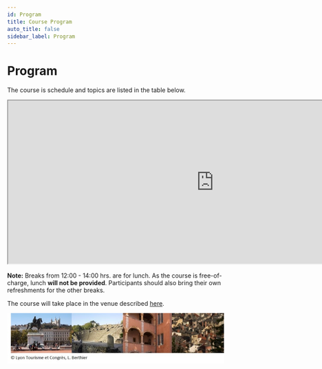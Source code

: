 ```yaml
---
id: Program
title: Course Program
auto_title: false
sidebar_label: Program
---
```


# Program

The course is schedule and topics are listed in the table below.

<iframe src="https://docs.google.com/spreadsheets/d/e/2PACX-1vRHIAhM4M9oUWvcI23r9_h0Iura06n37jjGSBtAuwF-KRLdY6WEB2B8L0QPUW3HL0xNqNX7KXRD72lc/pubhtml?gid=0&amp;single=true&amp;widget=true&amp;headers=false" width="955" height="380"  ></iframe>

**Note:** Breaks from 12:00 - 14:00 hrs. are for lunch. As the course is free-of-charge, lunch **will not be provided**. Participants should also bring their own refreshments for the other breaks.

The course will take place in the venue described [here](./04_Venue-Travel-etc.md).

<img src="./assets/footer.jpg" width=600>